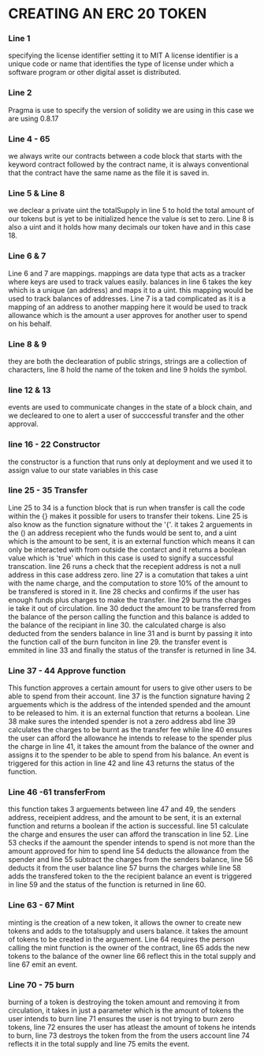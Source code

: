 # CREATING AN ERC 20 TOKEN

### Line 1

specifying the license identifier setting it to MIT
A license identifier is a unique code or name that identifies the type of license under which a software program or other digital asset is distributed.

### Line 2

Pragma is use to specify the version of solidity we are using in this case we are using 0.8.17

### Line 4 - 65

we always write our contracts between a code block that starts with the keyword contract followed by the contract name, it is always conventional that the contract have the same name as the file it is saved in.

### Line 5 & Line 8

we declear a private uint the totalSupply in line 5 to hold the total amount of our tokens but is yet to be initialized hence the value is set to zero.
Line 8 is also a uint and it holds how many decimals our token have and in this case 18.

### Line 6 & 7

Line 6 and 7 are mappings.
mappings are data type that acts as a tracker where keys are used to track values easily.
balances in line 6 takes the key which is a unique (an address) and maps it to a uint. this mapping would be used to track balances of addresses.
Line 7 is a tad complicated as it is a mapping of an address to another mapping here it would be used to track allowance which is the amount a user approves for another user to spend on his behalf.

### Line 8 & 9

they are both the declearation of public strings, strings are a collection of characters, line 8 hold the name of the token and line 9 holds the symbol.

### line 12 & 13

events are used to communicate changes in the state of a block chain, and we decleared to one to alert a user of succcessful transfer and the other approval.

### line 16 - 22 Constructor

the constructor is a function that runs only at deployment and we used it to assign value to our state variables in this case

### line 25 - 35 Transfer

Line 25 to 34 is a function block that is run when transfer is call the code within the {} makes it possible for users to transfer their tokens.
Line 25 is also know as the function signature without the '{'. it takes 2 arguements in the () an address recepient who the funds would be sent to, and a uint which is the amount to be sent, it is an external function which means it can only be interacted with from outside the contarct and it returns a boolean value which is 'true' which in this case is used to signify a successful transcation.
line 26 runs a check that the recepient address is not a null address in this case address zero.
line 27 is a comutation that takes a uint with the name charge, and the computation to store 10% of the amount to be transfered is stored in it.
line 28 checks and confirms if the user has enough funds plus charges to make the transfer.
line 29 burns the charges ie take it out of circulation.
line 30 deduct the amount to be transferred from the balance of the person calling the function and this balance is added to the balance of the recipiant in line 30. the calculated charge is also deducted from the senders balance in line 31 and is burnt by passing it into the function call of the burn funciton in line 29. the transfer event is emmited in line 33 and finally the status of the transfer is returned in line 34.

### Line 37 - 44 Approve function

This function approves a certain amount for users to give other users to be able to spend from their account.
line 37 is the function signature having 2 arguements which is the address of the intended spended and the amount to be released to him. it is an external function that returns a boolean.
Line 38 make sures the intended spender is not a zero address abd line 39 calculates the charges to be burnt as the transfer fee while line 40 ensures the user can afford the allowance he intends to release to the spender plus the charge
in line 41, it takes the amount from the balance of the owner and assigns it to the spender to be able to spend from his balance. An event is triggered for this action in line 42 and line 43 returns the status of the function.

### Line 46 -61 transferFrom

this function takes 3 arguements between line 47 and 49, the senders address, receipient address, and the amount to be sent, it is an external function and returns a boolean if the action is successful.
line 51 calculate the charge and ensures the user can afford the transcation in line 52. Line 53 checks if the aamount the spender intends to spend is not more than the amount approved for him to spend line 54 deducts the allowance from the spender and line 55 subtract the charges from the senders balance, line 56 deducts it from the user balance line 57 burns the charges while line 58 adds the transfered token to the the recipient balance an event is triggered in line 59 and the status of the function is returned in line 60.

### Line 63 - 67 Mint

minting is the creation of a new token, it allows the owner to create new tokens and adds to the totalsupply and users balance.
it takes the amount of tokens to be created in the arguement.
Line 64 requires the person calling the mint function is the owner of the contract, line 65 adds the new tokens to the balance of the owner line 66 reflect this in the total supply and line 67 emit an event.

### Line 70 - 75 burn

burning of a token is destroying the token amount and removing it from circulation, it takes in just a parameter which is the amount of tokens the user intends to burn
line 71 ensures the user is not trying to burn zero tokens, line 72 ensures the user has atleast the amount of tokens he intends to burn, line 73 destroys the token from the from the users account line 74 reflects it in the total supply and line 75 emits the event.

